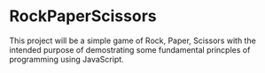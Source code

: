 # RockPaperScissors
This project will be a simple game of Rock, Paper, Scissors with the intended purpose of demostrating some fundamental princples of programming using JavaScript.
